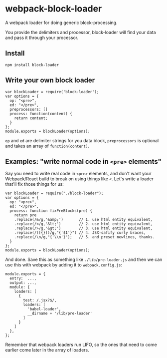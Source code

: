 # webpack-block-loader

A webpack loader for doing generic block-processing.

You provide the delimiters and processor, block-loader will find your data and pass it through your processor.

## Install
```
npm install block-loader
```

## Write your own block loader
```
var blockLoader = require('block-loader');
var options = {
  op: "<pre>",
  ed: "</pre>",
  preprocessors: []
  process: function(content) {
    return content;
  }
};
module.exports = blockLoader(options);
```

`op` and `ed` are delimiter strings for you data block, `preprocessors` is optional and takes an array of `function(content)`.

## Examples:  "write normal code in `<pre>` elements"

Say you need to write real code in `<pre>` elements, and don't want your Webpack/React build to break on using things like `<`. Let's write a loader that'll fix those things for us:

```
var blockLoader = require("./block-loader");
var options = {
  op: "<pre>",
  ed: "</pre>",
  process: function fixPreBlocks(pre) {
    return pre
    .replace(/&/g,'&amp;')       // 1. use html entity equivalent,
    .replace(/</g,'&lt;')        // 2. use html entity equivalent,
    .replace(/>/g,'&gt;')        // 3. use html entity equivalent,
    .replace(/([{}])/g,"{'$1'}") // 4. JSX-safify curly braces,
    .replace(/\n/g,"{'\\n'}");   // 5. and preset newlines, thanks.
  }
};
module.exports = blockLoader(options);
```

And done. Save this as something like `./lib/pre-loader.js` and then we can use this with webpack by adding it to `webpack.config.js`:
```
module.exports = {
  entry:  ...,
  output: ...,
  module: {
    loaders: [
      {
        test: /.jsx?$/,
        loaders: [
          'babel-loader',
          __dirname + '/lib/pre-loader'
        ]
      }
    ]
  },
};

```
Remember that webpack loaders run LIFO, so the ones that need to come earlier come later in the array of loaders.
